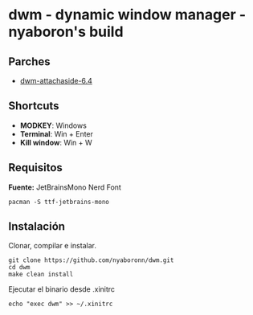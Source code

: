 # dwm - dynamic window manager - nyaboron's build

## Parches

* [dwm-attachaside-6.4](https://dwm.suckless.org/patches/attachaside/dwm-attachaside-6.4.diff)

## Shortcuts

* **MODKEY**: Windows
* **Terminal**: Win + Enter
* **Kill window**: Win + W

## Requisitos

**Fuente:** JetBrainsMono Nerd Font

```
pacman -S ttf-jetbrains-mono
```

## Instalación

Clonar, compilar e instalar.
```
git clone https://github.com/nyaboronn/dwm.git
cd dwm
make clean install
```

Ejecutar el binario desde .xinitrc
```
echo "exec dwm" >> ~/.xinitrc
```